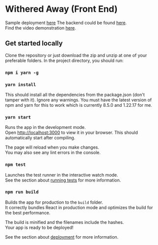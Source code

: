 # Withered Away (Front End)

Sample deployment [here](https://withered-away-front-build.onrender.com/)
The backend could be found [here](https://github.com/niananto/withered-away-back).  
Find the video demonstration [here](https://youtu.be/2lR1TBinnHY).

## Get started locally

Clone the repository or just download the zip and unzip at one of your preferable folders. In the project directory, you should run:

### `npm i yarn -g`
### `yarn install`

This should install all the dependencies from the package.json (don't tamper with it). Ignore any warnings. You must have the latest version of npm and yarn for this to work which is currently 8.5.0 and 1.22.17 for me.

### `yarn start`

Runs the app in the development mode.\
Open [http://localhost:3000](http://localhost:3000) to view it in your browser. This should automatically start after compiling.

The page will reload when you make changes.\
You may also see any lint errors in the console.

### `npm test`

Launches the test runner in the interactive watch mode.\
See the section about [running tests](https://facebook.github.io/create-react-app/docs/running-tests) for more information.

### `npm run build`

Builds the app for production to the `build` folder.\
It correctly bundles React in production mode and optimizes the build for the best performance.

The build is minified and the filenames include the hashes.\
Your app is ready to be deployed!

See the section about [deployment](https://facebook.github.io/create-react-app/docs/deployment) for more information.
